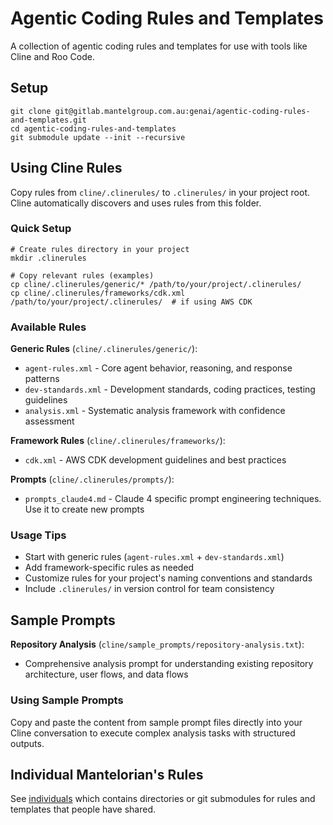 # Agentic Coding Rules and Templates

A collection of agentic coding rules and templates for use with tools like Cline and Roo Code.

## Setup

```shell
git clone git@gitlab.mantelgroup.com.au:genai/agentic-coding-rules-and-templates.git
cd agentic-coding-rules-and-templates
git submodule update --init --recursive
```

## Using Cline Rules

Copy rules from `cline/.clinerules/` to `.clinerules/` in your project root. Cline automatically discovers and uses rules from this folder.

### Quick Setup
```shell
# Create rules directory in your project
mkdir .clinerules

# Copy relevant rules (examples)
cp cline/.clinerules/generic/* /path/to/your/project/.clinerules/
cp cline/.clinerules/frameworks/cdk.xml /path/to/your/project/.clinerules/  # if using AWS CDK
```

### Available Rules

**Generic Rules** (`cline/.clinerules/generic/`):
- `agent-rules.xml` - Core agent behavior, reasoning, and response patterns
- `dev-standards.xml` - Development standards, coding practices, testing guidelines
- `analysis.xml` - Systematic analysis framework with confidence assessment

**Framework Rules** (`cline/.clinerules/frameworks/`):
- `cdk.xml` - AWS CDK development guidelines and best practices

**Prompts** (`cline/.clinerules/prompts/`):
- `prompts_claude4.md` - Claude 4 specific prompt engineering techniques. Use it to create new prompts

### Usage Tips

- Start with generic rules (`agent-rules.xml` + `dev-standards.xml`)
- Add framework-specific rules as needed
- Customize rules for your project's naming conventions and standards
- Include `.clinerules/` in version control for team consistency

## Sample Prompts

**Repository Analysis** (`cline/sample_prompts/repository-analysis.txt`):
- Comprehensive analysis prompt for understanding existing repository architecture, user flows, and data flows

### Using Sample Prompts
Copy and paste the content from sample prompt files directly into your Cline conversation to execute complex analysis tasks with structured outputs.

## Individual Mantelorian's Rules

See [individuals](individuals) which contains directories or git submodules for rules and templates that people have shared.
